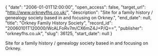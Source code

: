 {
  "date": "2006-01-01T12:00:00", 
  "open_access": false, 
  "target_url": "http://www.orkneyfhs.co.uk/", 
  "description": "Site for a family history / genealogy society based in and focusing on Orkney.", 
  "end_date": null, 
  "title": "Orkney Family History Society", 
  "record_id": "20060101T120000/WcALFoRv7m/CX6mZ4J+P/Q==", 
  "publisher": "orkneyfhs.co.uk", 
  "slug": 36125, 
  "start_date": null
}

Site for a family history / genealogy society based in and focusing on Orkney.